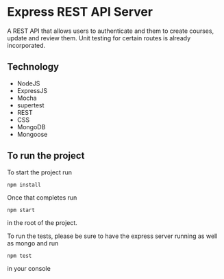 # Express REST API Server

A REST API that allows users to authenticate and them to create courses, update and review them. Unit testing for certain routes is already incorporated.

## Technology 
- NodeJS
- ExpressJS
- Mocha
- supertest
- REST
- CSS
- MongoDB
- Mongoose 

## To run the project

To start the project run 
```
npm install
```
Once that completes run 
```
npm start
```
in the root of the project.

To run the tests, please be sure to have the express server running as well as mongo and run
```
npm test
```
in your console
